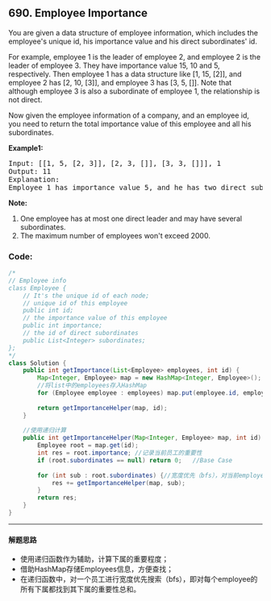 ## 690. Employee Importance
You are given a data structure of employee information, which includes the employee's unique id, his importance value and his direct subordinates' id.

For example, employee 1 is the leader of employee 2, and employee 2 is the leader of employee 3. They have importance value 15, 10 and 5, respectively. Then employee 1 has a data structure like [1, 15, [2]], and employee 2 has [2, 10, [3]], and employee 3 has [3, 5, []]. Note that although employee 3 is also a subordinate of employee 1, the relationship is not direct.

Now given the employee information of a company, and an employee id, you need to return the total importance value of this employee and all his subordinates.

<strong>Example1:</strong>
<pre>Input: [[1, 5, [2, 3]], [2, 3, []], [3, 3, []]], 1
Output: 11
Explanation:
Employee 1 has importance value 5, and he has two direct subordinates: employee 2 and employee 3. They both have importance value 3. So the total importance value of employee 1 is 5 + 3 + 3 = 11.</pre>

<strong>Note:</strong>

1. One employee has at most one direct leader and may have several subordinates.
2. The maximum number of employees won't exceed 2000.

### Code:

```java
/*
// Employee info
class Employee {
    // It's the unique id of each node;
    // unique id of this employee
    public int id;
    // the importance value of this employee
    public int importance;
    // the id of direct subordinates
    public List<Integer> subordinates;
};
*/
class Solution {
    public int getImportance(List<Employee> employees, int id) {
        Map<Integer, Employee> map = new HashMap<Integer, Employee>();
        //将list中的employees存入HashMap
        for (Employee employee : employees) map.put(employee.id, employee);
        
        return getImportanceHelper(map, id);
    }
    
    //使用递归计算
    public int getImportanceHelper(Map<Integer, Employee> map, int id) {
        Employee root = map.get(id);
        int res = root.importance; //记录当前员工的重要性
        if (root.subordinates == null) return 0;   //Base Case
        
        for (int sub : root.subordinates) {//宽度优先（bfs），对当前employee的所有下属进行宽度优先搜索。
            res += getImportanceHelper(map, sub);
        }
        return res;
    }
}
```

*** 
#### 解题思路
* 使用递归函数作为辅助，计算下属的重要程度；
* 借助HashMap存储Employees信息，方便查找；
* 在递归函数中，对一个员工进行宽度优先搜索（bfs），即对每个employee的所有下属都找到其下属的重要性总和。